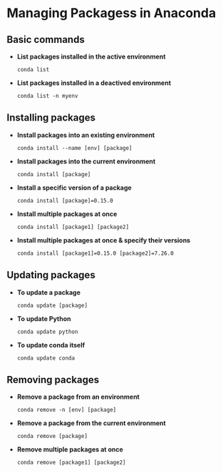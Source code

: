 # Managing Packagess in Anaconda

## Basic commands

* **List packages installed in the active environment**
  ```
  conda list
  ```
  
* **List packages installed in a deactived environment**
  ```
  conda list -n myenv
  ```
  
  
## Installing packages

* **Install packages into an existing environment**
  ```
  conda install --name [env] [package]
  ```
  
* **Install packages into the current environment**
  ```
  conda install [package]
  ```
  
* **Install a specific version of a package**
  ```
  conda install [package]=0.15.0
  ```
  
* **Install multiple packages at once**
  ```
  conda install [package1] [package2]
  ```
  
* **Install multiple packages at once & specify their versions**
  ```
  conda install [package1]=0.15.0 [package2]=7.26.0
  ```
  
## Updating packages

* **To update a package**
  ```
  conda update [package]
  ```
  
* **To update Python**
  ```
  conda update python
  ```
  
* **To update conda itself**
  ```
  conda update conda
  ```
  
## Removing packages

* **Remove a package from an environment**
  ```
  conda remove -n [env] [package]
  ```
  
* **Remove a package from the current environment**
  ```
  conda remove [package]
  ```
  
* **Remove multiple packages at once**
  ```
  conda remove [package1] [package2]
  ```

